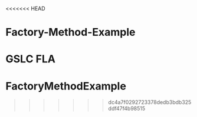 <<<<<<< HEAD
# Factory-Method-Example
GSLC FLA
=======
# FactoryMethodExample
>>>>>>> dc4a7f0292723378dedb3bdb325ddf47f4b98515
